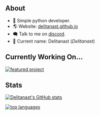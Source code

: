 ## About

- 🚀 Simple python developer.
- 🌎 Website: [delitanast.github.io](https://delitanast.github.io/)
- 🗨️ Talk to me on [discord](https://discord.gg/bp2Sp8qSPm).
- 👶 Current name: Delitanast (_Delitanast_)

## Currently Working On...
[![featured project](https://github-readme-stats.vercel.app/api/pin/?username=jexclient&repo=jexclient.github.io&theme=nord)](https://github.com/jexclient/jexclient.github.io/)

## Stats

[![Delitanast's GitHub stats](https://github-readme-stats.vercel.app/api?username=delitanast&theme=nord&show_icons=true&count_private=true)](https://github.com/delitanast)

[![top languages](https://github-readme-stats.vercel.app/api/top-langs/?username=delitanast&theme=nord&langs_count=4&layout=compact&hide=java)](https://github.com/delitanast)
